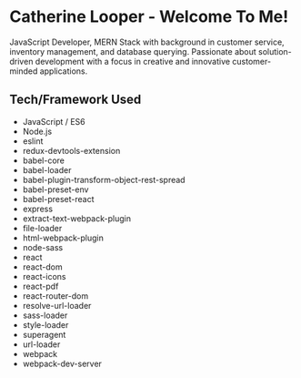 # Catherine Looper - Welcome To Me!

JavaScript Developer, MERN Stack with background in customer service, inventory management, and database querying. Passionate about solution-driven development with a focus in creative and innovative customer-minded applications.

## Tech/Framework Used

* JavaScript / ES6
* Node.js
* eslint
* redux-devtools-extension
* babel-core
* babel-loader
* babel-plugin-transform-object-rest-spread
* babel-preset-env
* babel-preset-react
* express
* extract-text-webpack-plugin
* file-loader
* html-webpack-plugin
* node-sass
* react
* react-dom
* react-icons
* react-pdf
* react-router-dom
* resolve-url-loader
* sass-loader
* style-loader
* superagent
* url-loader
* webpack
* webpack-dev-server